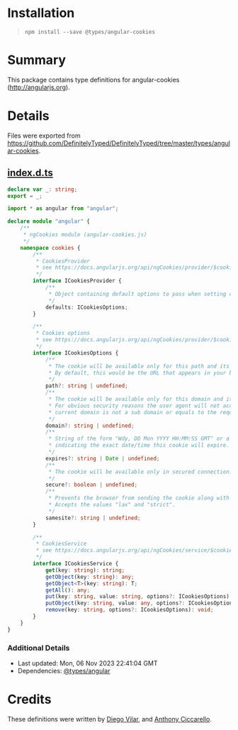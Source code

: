 # Installation
> `npm install --save @types/angular-cookies`

# Summary
This package contains type definitions for angular-cookies (http://angularjs.org).

# Details
Files were exported from https://github.com/DefinitelyTyped/DefinitelyTyped/tree/master/types/angular-cookies.
## [index.d.ts](https://github.com/DefinitelyTyped/DefinitelyTyped/tree/master/types/angular-cookies/index.d.ts)
````ts
declare var _: string;
export = _;

import * as angular from "angular";

declare module "angular" {
    /**
     * ngCookies module (angular-cookies.js)
     */
    namespace cookies {
        /**
         * CookiesProvider
         * see https://docs.angularjs.org/api/ngCookies/provider/$cookiesProvider
         */
        interface ICookiesProvider {
            /**
             * Object containing default options to pass when setting cookies.
             */
            defaults: ICookiesOptions;
        }

        /**
         * Cookies options
         * see https://docs.angularjs.org/api/ngCookies/provider/$cookiesProvider#defaults
         */
        interface ICookiesOptions {
            /**
             * The cookie will be available only for this path and its sub-paths.
             * By default, this would be the URL that appears in your base tag.
             */
            path?: string | undefined;
            /**
             * The cookie will be available only for this domain and its sub-domains.
             * For obvious security reasons the user agent will not accept the cookie if the
             * current domain is not a sub domain or equals to the requested domain.
             */
            domain?: string | undefined;
            /**
             * String of the form "Wdy, DD Mon YYYY HH:MM:SS GMT" or a Date object
             * indicating the exact date/time this cookie will expire.
             */
            expires?: string | Date | undefined;
            /**
             * The cookie will be available only in secured connection.
             */
            secure?: boolean | undefined;
            /**
             * Prevents the browser from sending the cookie along with cross-site requests.
             * Accepts the values "lax" and "strict".
             */
            samesite?: string | undefined;
        }

        /**
         * CookiesService
         * see https://docs.angularjs.org/api/ngCookies/service/$cookies
         */
        interface ICookiesService {
            get(key: string): string;
            getObject(key: string): any;
            getObject<T>(key: string): T;
            getAll(): any;
            put(key: string, value: string, options?: ICookiesOptions): void;
            putObject(key: string, value: any, options?: ICookiesOptions): void;
            remove(key: string, options?: ICookiesOptions): void;
        }
    }
}

````

### Additional Details
 * Last updated: Mon, 06 Nov 2023 22:41:04 GMT
 * Dependencies: [@types/angular](https://npmjs.com/package/@types/angular)

# Credits
These definitions were written by [Diego Vilar](https://github.com/diegovilar), and [Anthony Ciccarello](https://github.com/aciccarello).

